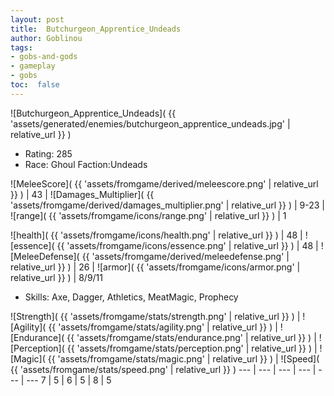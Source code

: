 ```yaml
---
layout: post
title:  Butchurgeon_Apprentice_Undeads
author: Goblinou
tags:
- gobs-and-gods
- gameplay
- gobs
toc:  false
---
```


![Butchurgeon_Apprentice_Undeads]( {{ 'assets/generated/enemies/butchurgeon_apprentice_undeads.jpg' | relative_url }} )
- Rating: 285
- Race: Ghoul  Faction:Undeads

![MeleeScore]( {{ 'assets/fromgame/derived/meleescore.png' | relative_url }} ) | 43 | ![Damages_Multiplier]( {{ 'assets/fromgame/derived/damages_multiplier.png' | relative_url }} ) | 9-23 | ![range]( {{ 'assets/fromgame/icons/range.png' | relative_url }} ) | 1


![health]( {{ 'assets/fromgame/icons/health.png' | relative_url }} ) | 48 | ![essence]( {{ 'assets/fromgame/icons/essence.png' | relative_url }} ) | 48 | ![MeleeDefense]( {{ 'assets/fromgame/derived/meleedefense.png' | relative_url }} ) | 26 | ![armor]( {{ 'assets/fromgame/icons/armor.png' | relative_url }} ) | 8/9/11

* Skills: Axe, Dagger, Athletics, MeatMagic, Prophecy

![Strength]( {{ 'assets/fromgame/stats/strength.png' | relative_url }} ) | ![Agility]( {{ 'assets/fromgame/stats/agility.png' | relative_url }} ) | ![Endurance]( {{ 'assets/fromgame/stats/endurance.png' | relative_url }} ) | ![Perception]( {{ 'assets/fromgame/stats/perception.png' | relative_url }} ) | ![Magic]( {{ 'assets/fromgame/stats/magic.png' | relative_url }} ) | ![Speed]( {{ 'assets/fromgame/stats/speed.png' | relative_url }} )
--- | --- | --- | --- | --- | ---
7 | 5 | 6 | 5 | 8 | 5
